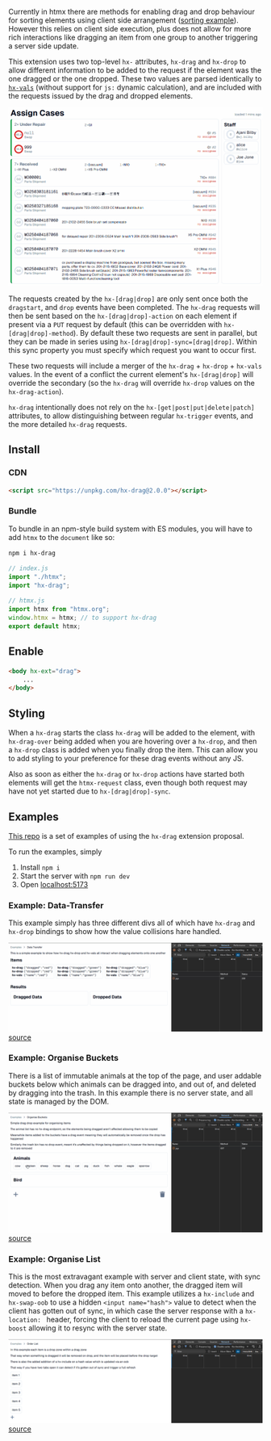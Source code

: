 Currently in htmx there are methods for enabling drag and drop behaviour for sorting elements using client side arrangement ([sorting example](https://htmx.org/examples/sortable/)). However this relies on client side execution, plus does not allow for more rich interactions like dragging an item from one group to another triggering a server side update.

This extension uses two top-level `hx-` attributes, `hx-drag` and `hx-drop` to allow different information to be added to the request if the element was the one dragged or the one dropped. These two values are parsed identically to [`hx-vals`](https://htmx.org/attributes/hx-vals/) (without support for `js:` dynamic calculation), and are included with the requests issued by the drag and dropped elements.

![banner](/public/example/repair-assignment.gif)

The requests created by the `hx-[drag|drop]` are only sent once both the `dragstart`, and `drop` events have been completed.
The `hx-drag` requests will then be sent based on the `hx-[drag|drop]-action` on each element if present via a `PUT` request by default (this can be overridden with `hx-[drag|drop]-method`).
By default these two requests are sent in parallel, but they can be made in series using `hx-[drag|drop]-sync=[drag|drop]`. Within this sync property you must specify which request you want to occur first.

These two requests will include a merger of the `hx-drag` + `hx-drop` + `hx-vals` values. In the event of a conflict the current element's `hx-[drag|drop]` will override the secondary (so the `hx-drag` will override `hx-drop` values on the `hx-drag-action`).

`hx-drag` intentionally does not rely on the `hx-[get|post|put|delete|patch]` attributes, to allow distinguishing between regular `hx-trigger` events, and the more detailed `hx-drag` requests.

## Install

### CDN

```html
<script src="https://unpkg.com/hx-drag@2.0.0"></script>
```

### Bundle

To bundle in an npm-style build system with ES modules, you will have to add `htmx` to the `document` like so:

```
npm i hx-drag
```

```javascript
// index.js
import "./htmx";
import "hx-drag";
```

```javascript
// htmx.js
import htmx from "htmx.org";
window.htmx = htmx; // to support hx-drag
export default htmx;
```

## Enable

```html
<body hx-ext="drag">
    ...
</body>
```

## Styling

When a `hx-drag` starts the class `hx-drag` will be added to the element, with `hx-drag-over` being added when you are hovering over a `hx-drop`, and then a `hx-drop` class is added when you finally drop the item. This can allow you to add styling to your preference for these drag events without any JS.

Also as soon as either the `hx-drag` or `hx-drop` actions have started both elements will get the `htmx-request` class, even though both request may have not yet started due to `hx-[drag|drop]-sync`.


## Examples

[This repo](https://github.com/AjaniBilby/hx-drag) is a set of examples of using the `hx-drag` extension proposal.

To run the examples, simply
  1. Install `npm i`
  2. Start the server with `npm run dev`
  3. Open [localhost:5173](http://localhost:5173)


### Example: Data-Transfer

This example simply has three different divs all of which have `hx-drag` and `hx-drop` bindings to show how the value collisions hare handled.

![data-transfer example](/public/example/data-transfer.gif)
[source](https://github.com/AjaniBilby/hx-drag/blob/main/app/routes/data-transfer.tsx)

### Example: Organise Buckets

There is a list of immutable animals at the top of the page, and user addable buckets below which animals can be dragged into, and out of, and deleted by dragging into the trash. In this example there is no server state, and all state is managed by the DOM.

![data-transfer example](/public/example/bucket.gif?raw)
[source](https://github.com/AjaniBilby/hx-drag/blob/main/app/routes/bucket.tsx)

### Example: Organise List

This is the most extravagant example with server and client state, with sync detection. When you drag any item onto another, the dragged item will moved to before the dropped item. This example utilizes a `hx-include` and `hx-swap-oob` to use a hidden `<input name="hash">` value to detect when the client has gotten out of sync, in which case the server response with a `hx-location: ` header, forcing the client to reload the current page using `hx-boost` allowing it to resync with the server state.

![data-transfer example](/public/example/list.gif?raw)
[source](https://github.com/AjaniBilby/hx-drag/blob/main/app/routes/list.tsx)
